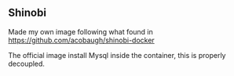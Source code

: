 ## Shinobi
Made my own image following what found in https://github.com/acobaugh/shinobi-docker

The official image install Mysql inside the container, this is properly decoupled.